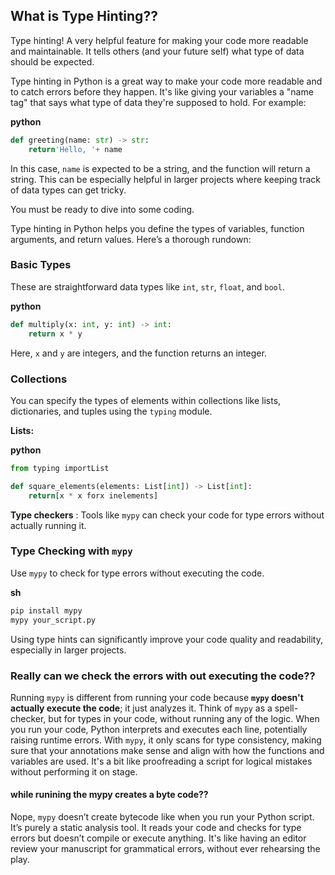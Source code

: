 ## What is Type Hinting??

Type hinting! A very helpful feature for making your code more readable and maintainable. It tells others (and your future self) what type of data should be expected. 

Type hinting in Python is a great way to make your code more readable and to catch errors before they happen. It's like giving your variables a "name tag" that says what type of data they're supposed to hold. For example:

**python**

```python
def greeting(name: str) -> str:
    return'Hello, '+ name
```

In this case, `name` is expected to be a string, and the function will return a string. This can be especially helpful in larger projects where keeping track of data types can get tricky. 

You must be ready to dive into some coding. 


Type hinting in Python helps you define the types of variables, function arguments, and return values. Here’s a thorough rundown:

### Basic Types

These are straightforward data types like `int`, `str`, `float`, and `bool`.

**python**

```python
def multiply(x: int, y: int) -> int:
    return x * y
```

Here, `x` and `y` are integers, and the function returns an integer.

### Collections

You can specify the types of elements within collections like lists, dictionaries, and tuples using the `typing` module.

**Lists:**

**python**

```python
from typing importList

def square_elements(elements: List[int]) -> List[int]:
    return[x * x forx inelements]
```


**Type checkers** : Tools like `mypy` can check your code for type errors without actually running it.


### Type Checking with `mypy`

Use `mypy` to check for type errors without executing the code.

**sh**

```python
pip install mypy
mypy your_script.py
```

Using type hints can significantly improve your code quality and readability, especially in larger projects.

### Really can we check the errors with out executing the code??

Running `mypy` is different from running your code because **`mypy` doesn't actually execute the code**; it just analyzes it. Think of `mypy` as a spell-checker, but for types in your code, without running any of the logic. When you run your code, Python interprets and executes each line, potentially raising runtime errors. With `mypy`, it only scans for type consistency, making sure that your annotations make sense and align with how the functions and variables are used. It's a bit like proofreading a script for logical mistakes without performing it on stage.

#### while runining the mypy  creates a byte code??

Nope, `mypy` doesn’t create bytecode like when you run your Python script. It’s purely a static analysis tool. It reads your code and checks for type errors but doesn’t compile or execute anything. It's like having an editor review your manuscript for grammatical errors, without ever rehearsing the play.
